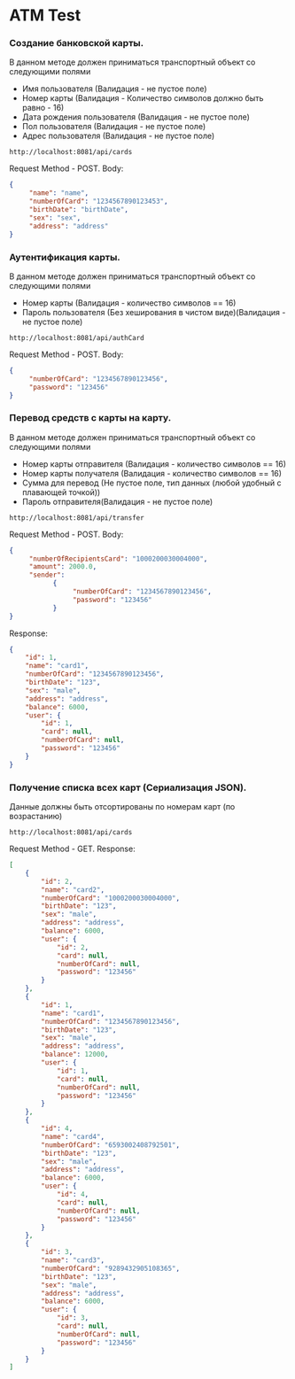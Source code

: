 # ATM Test

### Создание банковской карты.

В данном методе должен приниматься транспортный объект со следующими полями

- Имя пользователя (Валидация - не пустое поле) 
- Номер карты (Валидация - Количество символов должно быть равно - 16)
- Дата рождения пользователя (Валидация - не пустое поле)
- Пол пользователя (Валидация - не пустое поле)
- Адрес пользователя (Валидация - не пустое поле) 

`http://localhost:8081/api/cards`

Request Method - POST. Body:
```json
{
	 "name": "name",
	 "numberOfCard": "1234567890123453",
	 "birthDate": "birthDate",
	 "sex": "sex",
	 "address": "address"
}
```

### Аутентификация карты. 

В данном методе должен приниматься транспортный объект   со следующими полями 

- Номер карты (Валидация - количество символов == 16)
- Пароль пользователя (Без хеширования в чистом виде)(Валидация - не пустое поле)

`http://localhost:8081/api/authCard`

Request Method - POST. Body:
```json
{
	 "numberOfCard": "1234567890123456",
	 "password": "123456"
}
```
### Перевод средств с карты на карту.
 
 В данном методе должен приниматься транспортный объект   со следующими полями 
- Номер карты отправителя (Валидация - количество символов == 16)
- Номер карты получателя (Валидация - количество символов == 16)
- Сумма для перевод (Не пустое поле, тип данных (любой удобный с плавающей точкой))
- Пароль отправителя(Валидация - не пустое поле)

`http://localhost:8081/api/transfer`

Request Method - POST. Body:
```json
{
	 "numberOfRecipientsCard": "1000200030004000",
	 "amount": 2000.0,
	 "sender":	
		   {
			    "numberOfCard": "1234567890123456",
			    "password": "123456"
		   }
}
```
Response:

```json
{
    "id": 1,
    "name": "card1",
    "numberOfCard": "1234567890123456",
    "birthDate": "123",
    "sex": "male",
    "address": "address",
    "balance": 6000,
    "user": {
        "id": 1,
        "card": null,
        "numberOfCard": null,
        "password": "123456"
    }
}
```

### Получение списка всех карт (Сериализация JSON).

Данные должны быть отсортированы по номерам карт (по возрастанию)

`http://localhost:8081/api/cards`

Request Method - GET.
Response:

```json
[
    {
        "id": 2,
        "name": "card2",
        "numberOfCard": "1000200030004000",
        "birthDate": "123",
        "sex": "male",
        "address": "address",
        "balance": 6000,
        "user": {
            "id": 2,
            "card": null,
            "numberOfCard": null,
            "password": "123456"
        }
    },
    {
        "id": 1,
        "name": "card1",
        "numberOfCard": "1234567890123456",
        "birthDate": "123",
        "sex": "male",
        "address": "address",
        "balance": 12000,
        "user": {
            "id": 1,
            "card": null,
            "numberOfCard": null,
            "password": "123456"
        }
    },
    {
        "id": 4,
        "name": "card4",
        "numberOfCard": "6593002408792501",
        "birthDate": "123",
        "sex": "male",
        "address": "address",
        "balance": 6000,
        "user": {
            "id": 4,
            "card": null,
            "numberOfCard": null,
            "password": "123456"
        }
    },
    {
        "id": 3,
        "name": "card3",
        "numberOfCard": "9289432905108365",
        "birthDate": "123",
        "sex": "male",
        "address": "address",
        "balance": 6000,
        "user": {
            "id": 3,
            "card": null,
            "numberOfCard": null,
            "password": "123456"
        }
    }
]
```
